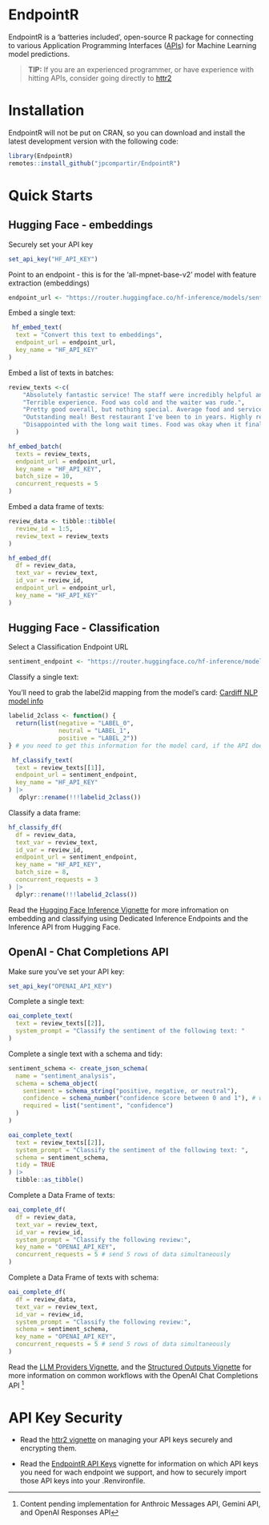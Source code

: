 
<!-- README.md is generated from README.Rmd. Please edit that file -->

# EndpointR

<!-- badges: start -->

<!-- badges: end -->

EndpointR is a ‘batteries included’, open-source R package for
connecting to various Application Programming Interfaces
(<a href="https://en.wikipedia.org/wiki/API" target="_blank">APIs</a>)
for Machine Learning model predictions.

> **TIP:** If you are an experienced programmer, or have experience with
> hitting APIs, consider going directly to
> [httr2](https://httr2.r-lib.org/reference/index.html)

# Installation

EndpointR will not be put on CRAN, so you can download and install the
latest development version with the following code:

``` r
library(EndpointR)
remotes::install_github("jpcompartir/EndpointR")
```

# Quick Starts

## Hugging Face - embeddings

Securely set your API key

``` r
set_api_key("HF_API_KEY")
```

Point to an endpoint - this is for the ‘all-mpnet-base-v2’ model with
feature extraction (embeddings)

``` r
endpoint_url <- "https://router.huggingface.co/hf-inference/models/sentence-transformers/all-mpnet-base-v2/pipeline/feature-extraction" 
```

Embed a single text:

``` r
 hf_embed_text(
  text = "Convert this text to embeddings",
  endpoint_url = endpoint_url,
  key_name = "HF_API_KEY"
)
```

Embed a list of texts in batches:

``` r
review_texts <-c(
    "Absolutely fantastic service! The staff were incredibly helpful and friendly.",
    "Terrible experience. Food was cold and the waiter was rude.",
    "Pretty good overall, but nothing special. Average food and service.",
    "Outstanding meal! Best restaurant I've been to in years. Highly recommend!",
    "Disappointed with the long wait times. Food was okay when it finally arrived."
  )

hf_embed_batch(
  texts = review_texts,
  endpoint_url = endpoint_url,
  key_name = "HF_API_KEY",
  batch_size = 10,
  concurrent_requests = 5
)
```

Embed a data frame of texts:

``` r
review_data <- tibble::tibble(
  review_id = 1:5,
  review_text = review_texts
)
```

``` r
hf_embed_df(
  df = review_data,
  text_var = review_text,
  id_var = review_id,
  endpoint_url = endpoint_url,
  key_name = "HF_API_KEY"
)
```

## Hugging Face - Classification

Select a Classification Endpoint URL

``` r
sentiment_endpoint <- "https://router.huggingface.co/hf-inference/models/cardiffnlp/twitter-roberta-base-sentiment"
```

Classify a single text:

You’ll need to grab the label2id mapping from the model’s card: [Cardiff
NLP model
info](https://huggingface.co/cardiffnlp/twitter-roberta-base-sentiment/blob/main/README.md)

``` r
labelid_2class <- function() {
  return(list(negative = "LABEL_0",
              neutral = "LABEL_1",
              positive = "LABEL_2"))
} # you need to get this information for the model card, if the API does not return the labels.

 hf_classify_text(
  text = review_texts[[1]],
  endpoint_url = sentiment_endpoint,
  key_name = "HF_API_KEY"
) |> 
   dplyr::rename(!!!labelid_2class())
```

Classify a data frame:

``` r
hf_classify_df(
  df = review_data,
  text_var = review_text,
  id_var = review_id,
  endpoint_url = sentiment_endpoint,
  key_name = "HF_API_KEY",
  batch_size = 8,
  concurrent_requests = 3
) |>
  dplyr::rename(!!!labelid_2class())
```

Read the [Hugging Face Inference
Vignette](articles/hugging_face_inference.html) for more infromation on
embedding and classifying using Dedicated Inference Endpoints and the
Inference API from Hugging Face.

## OpenAI - Chat Completions API

Make sure you’ve set your API key:

``` r
set_api_key("OPENAI_API_KEY")
```

Complete a single text:

``` r
oai_complete_text(
  text = review_texts[[2]],
  system_prompt = "Classify the sentiment of the following text: "
)
```

Complete a single text with a schema and tidy:

``` r
sentiment_schema <- create_json_schema(
  name = "sentiment_analysis",
  schema = schema_object(
    sentiment = schema_string("positive, negative, or neutral"),
    confidence = schema_number("confidence score between 0 and 1"), # we don't necessarily reciommend asking a model for its confidence score, this is mainly a schema-construction demo!
    required = list("sentiment", "confidence")
  )
)

oai_complete_text(
  text = review_texts[[2]],
  system_prompt = "Classify the sentiment of the following text: ",
  schema = sentiment_schema,
  tidy = TRUE
) |> 
  tibble::as_tibble()
```

Complete a Data Frame of texts:

``` r
oai_complete_df(
  df = review_data,
  text_var = review_text,
  id_var = review_id,
  system_prompt = "Classify the following review:",
  key_name = "OPENAI_API_KEY",
  concurrent_requests = 5 # send 5 rows of data simultaneously
)
```

Complete a Data Frame of texts with schema:

``` r
oai_complete_df(
  df = review_data,
  text_var = review_text,
  id_var = review_id,
  system_prompt = "Classify the following review:",
  schema = sentiment_schema,
  key_name = "OPENAI_API_KEY",
  concurrent_requests = 5 # send 5 rows of data simultaneously
)
```

Read the [LLM Providers Vignette](articles/llm_providers.html), and the
[Structured Outputs
Vignette](vignettes/structured_outputs_json_schema.Rmd) for more
information on common workflows with the OpenAI Chat Completions API
[^1]

# API Key Security

- Read the
  <a href="https://httr2.r-lib.org/articles/wrapping-apis.html#basics"
  target="_blank">httr2 vignette</a> on managing your API keys securely
  and encrypting them.

- Read the [EndpointR API Keys](articles/api_keys.html) vignette for
  information on which API keys you need for wach endpoint we support,
  and how to securely import those API keys into your .Renvironfile.

[^1]: Content pending implementation for Anthroic Messages API, Gemini
    API, and OpenAI Responses API
